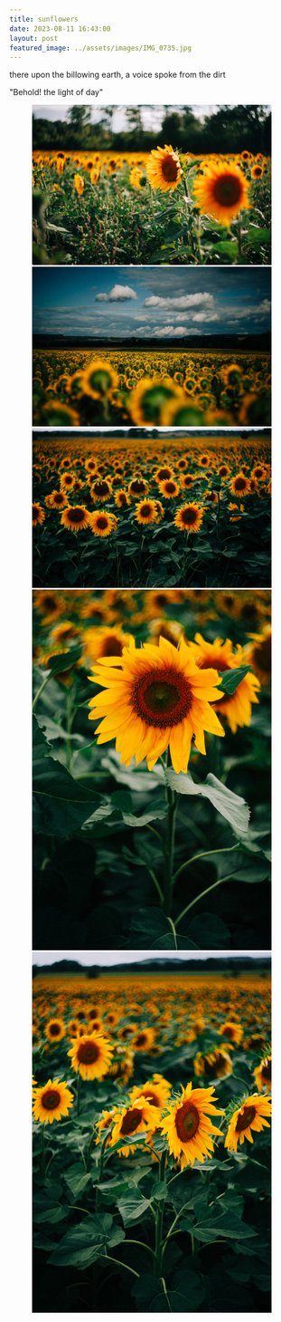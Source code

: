 ```yaml
---
title: sunflowers
date: 2023-08-11 16:43:00
layout: post
featured_image: ../assets/images/IMG_0735.jpg
---
```

there upon the billowing earth, a voice spoke from the dirt

"Behold! the light of day"

<figure>
<img src="/assets/images/IMG_0735.jpg" alt="big yellow sunflowers">
<img src="/assets/images/IMG_0617.jpg" alt="sunflower field with rich blue sky">
<img src="/assets/images/IMG_0904.jpg" alt="a field of sunflowers">
<img src="/assets/images/IMG_0947.jpg" alt="a big sunflower">
<img src="/assets/images/IMG_0933.jpg" alt="sunflowers together in summer">
</figure>